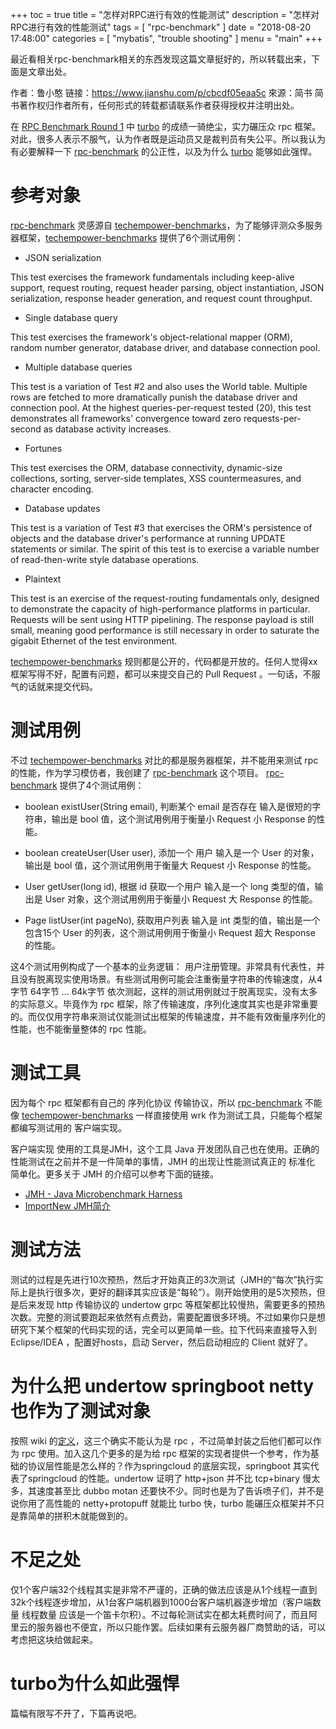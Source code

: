 +++
toc = true
title = "怎样对RPC进行有效的性能测试"
description = "怎样对RPC进行有效的性能测试"
tags = [
	"rpc-benchmark"
]
date = "2018-08-20 17:48:00"
categories = [
    "mybatis",
	"trouble shooting"
]
menu = "main"
+++

最近看相关rpc-benchmark相关的东西发现这篇文章挺好的，所以转载出来，下面是文章出处。

作者：鲁小憨
链接：https://www.jianshu.com/p/cbcdf05eaa5c
來源：简书
简书著作权归作者所有，任何形式的转载都请联系作者获得授权并注明出处。


在 [RPC Benchmark Round 1](https://www.jianshu.com/p/18c95649b1a4) 中 [turbo](https://link.jianshu.com/?t=https%3A%2F%2Fgithub.com%2Fhank-whu%2Fturbo-rpc) 的成绩一骑绝尘，实力碾压众 rpc 框架。对此，很多人表示不服气，认为作者既是运动员又是裁判员有失公平。所以我认为有必要解释一下 [rpc-benchmark](https://link.jianshu.com/?t=https%3A%2F%2Fgithub.com%2Fhank-whu%2Frpc-benchmark) 的公正性，以及为什么 [turbo](https://link.jianshu.com/?t=https%3A%2F%2Fgithub.com%2Fhank-whu%2Fturbo-rpc) 能够如此强悍。

# 参考对象

[rpc-benchmark](https://link.jianshu.com/?t=https%3A%2F%2Fgithub.com%2Fhank-whu%2Frpc-benchmark) 灵感源自 [techempower-benchmarks](https://link.jianshu.com/?t=https%3A%2F%2Fwww.techempower.com%2Fbenchmarks%2F)，为了能够评测众多服务器框架，[techempower-benchmarks](https://link.jianshu.com/?t=https%3A%2F%2Fwww.techempower.com%2Fbenchmarks%2F) 提供了6个测试用例：

* JSON serialization

This test exercises the framework fundamentals including keep-alive support, request routing, request header parsing, object instantiation, JSON serialization, response header generation, and request count throughput.

* Single database query

This test exercises the framework's object-relational mapper (ORM), random number generator, database driver, and database connection pool.

* Multiple database queries

This test is a variation of Test #2 and also uses the World table. Multiple rows are fetched to more dramatically punish the database driver and connection pool. At the highest queries-per-request tested (20), this test demonstrates all frameworks' convergence toward zero requests-per-second as database activity increases.

* Fortunes

This test exercises the ORM, database connectivity, dynamic-size collections, sorting, server-side templates, XSS countermeasures, and character encoding.

* Database updates

This test is a variation of Test #3 that exercises the ORM's persistence of objects and the database driver's performance at running UPDATE statements or similar. The spirit of this test is to exercise a variable number of read-then-write style database operations.

* Plaintext

This test is an exercise of the request-routing fundamentals only, designed to demonstrate the capacity of high-performance platforms in particular. Requests will be sent using HTTP pipelining. The response payload is still small, meaning good performance is still necessary in order to saturate the gigabit Ethernet of the test environment.

[techempower-benchmarks](https://link.jianshu.com/?t=https%3A%2F%2Fwww.techempower.com%2Fbenchmarks%2F) 规则都是公开的，代码都是开放的。任何人觉得xx框架写得不好，配置有问题，都可以来提交自己的 Pull Request 。一句话，不服气的话就来提交代码。

# 测试用例

不过 [techempower-benchmarks](https://link.jianshu.com/?t=https%3A%2F%2Fwww.techempower.com%2Fbenchmarks%2F) 对比的都是服务器框架，并不能用来测试 rpc 的性能，作为学习模仿者，我创建了 [rpc-benchmark](https://link.jianshu.com/?t=https%3A%2F%2Fgithub.com%2Fhank-whu%2Frpc-benchmark) 这个项目。 [rpc-benchmark](https://link.jianshu.com/?t=https%3A%2F%2Fgithub.com%2Fhank-whu%2Frpc-benchmark) 提供了4个测试用例：

* boolean existUser(String email), 判断某个 email 是否存在
输入是很短的字符串，输出是 bool 值，这个测试用例用于衡量小 Request 小
Response 的性能。

* boolean createUser(User user), 添加一个 用户
输入是一个 User 的对象，输出是 bool 值，这个测试用例用于衡量大 Request 小 Response 的性能。

* User getUser(long id), 根据 id 获取一个用户
输入是一个 long 类型的值，输出是 User 对象，这个测试用例用于衡量小 Request 大 Response 的性能。

* Page<User> listUser(int pageNo), 获取用户列表
输入是 int 类型的值，输出是一个包含15个 User 的列表，这个测试用例用于衡量小 Request 超大 Response 的性能。

这4个测试用例构成了一个基本的业务逻辑： 用户注册管理。非常具有代表性，并且没有脱离现实使用场景。有些测试用例可能会注重衡量字符串的传输速度，从4字节 64字节 ... 64k字节 依次测起，这样的测试用例就过于脱离现实，没有太多的实际意义。毕竟作为 rpc 框架，除了传输速度，序列化速度其实也是非常重要的。而仅仅用字符串来测试仅能测试出框架的传输速度，并不能有效衡量序列化的性能，也不能衡量整体的 rpc 性能。

# 测试工具

因为每个 rpc 框架都有自己的 序列化协议 传输协议，所以 [rpc-benchmark](https://link.jianshu.com/?t=https%3A%2F%2Fgithub.com%2Fhank-whu%2Frpc-benchmark) 不能像 [techempower-benchmarks](https://link.jianshu.com/?t=https%3A%2F%2Fwww.techempower.com%2Fbenchmarks%2F) 一样直接使用 wrk 作为测试工具，只能每个框架都编写测试用的 客户端实现。

客户端实现 使用的工具是JMH，这个工具 Java 开发团队自己也在使用。正确的性能测试在之前并不是一件简单的事情，JMH 的出现让性能测试真正的 标准化 简单化。更多关于 JMH 的介绍可以参考下面的链接。

* [JMH - Java Microbenchmark Harness](https://link.jianshu.com/?t=http%3A%2F%2Ftutorials.jenkov.com%2Fjava-performance%2Fjmh.html)
* [ImportNew JMH简介](https://link.jianshu.com/?t=http%3A%2F%2Fwww.importnew.com%2F12548.html)

# 测试方法

测试的过程是先进行10次预热，然后才开始真正的3次测试（JMH的“每次”执行实际上是执行很多次，更好的翻译其实应该是“每轮”）。刚开始使用的是5次预热，但是后来发现 http 传输协议的 undertow grpc 等框架都比较慢热，需要更多的预热次数。完整的测试要跑起来依然有点费劲，需要配置很多环境。不过如果你只是想研究下某个框架的代码实现的话，完全可以更简单一些。拉下代码来直接导入到 Eclipse/IDEA ，配置好hosts，启动 Server，然后启动相应的 Client 就好了。

# 为什么把 undertow springboot netty 也作为了测试对象

按照 wiki 的[定义](https://link.jianshu.com/?t=https%3A%2F%2Fen.wikipedia.org%2Fwiki%2FRemote_procedure_call)，这三个确实不能认为是 rpc ，不过简单封装之后他们都可以作为 rpc 使用。加入这几个更多的是为给 rpc 框架的实现者提供一个参考，作为基础的协议层性能是怎么样的？作为springcloud 的底层实现，springboot 其实代表了springcloud 的性能。undertow 证明了 http+json 并不比 tcp+binary 慢太多，其速度甚至比 dubbo motan 还要快不少。同时也是为了告诉喷子们，并不是说你用了高性能的 netty+protopuff 就能比 turbo 快，turbo 能碾压众框架并不只是靠简单的拼积木就能做到的。

# 不足之处

仅1个客户端32个线程其实是非常不严谨的，正确的做法应该是从1个线程一直到32k个线程逐步增加，从1台客户端机器到1000台客户端机器逐步增加（客户端数量 线程数量 应该是一个笛卡尔积）。不过每轮测试实在都太耗费时间了，而且阿里云的服务器也不便宜，所以只能作罢。后续如果有云服务器厂商赞助的话，可以考虑把这块给做起来。

# turbo为什么如此强悍

篇幅有限写不开了，下篇再说吧。